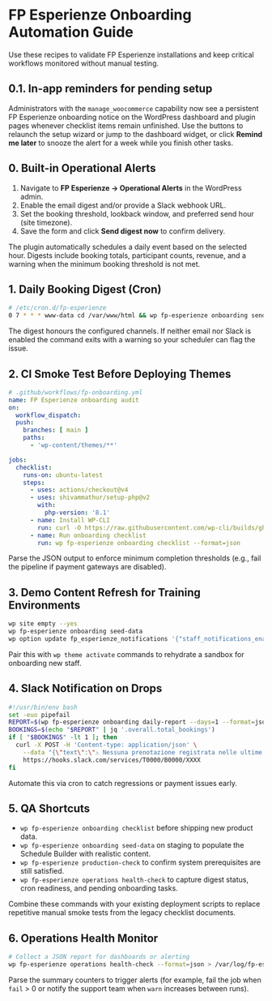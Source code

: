 # FP Esperienze Onboarding Automation Guide

Use these recipes to validate FP Esperienze installations and keep critical workflows monitored without manual testing.

## 0.1. In-app reminders for pending setup

Administrators with the `manage_woocommerce` capability now see a persistent FP Esperienze onboarding notice on the WordPress dashboard and plugin pages whenever checklist items remain unfinished. Use the buttons to relaunch the setup wizard or jump to the dashboard widget, or click **Remind me later** to snooze the alert for a week while you finish other tasks.

## 0. Built-in Operational Alerts

1. Navigate to **FP Esperienze → Operational Alerts** in the WordPress admin.
2. Enable the email digest and/or provide a Slack webhook URL.
3. Set the booking threshold, lookback window, and preferred send hour (site timezone).
4. Save the form and click **Send digest now** to confirm delivery.

The plugin automatically schedules a daily event based on the selected hour. Digests include booking totals, participant counts, revenue, and a warning when the minimum booking threshold is not met.

## 1. Daily Booking Digest (Cron)

```bash
# /etc/cron.d/fp-esperienze
0 7 * * * www-data cd /var/www/html && wp fp-esperienze onboarding send-digest --channel=all --days=1
```

The digest honours the configured channels. If neither email nor Slack is enabled the command exits with a warning so your scheduler can flag the issue.

## 2. CI Smoke Test Before Deploying Themes

```yaml
# .github/workflows/fp-onboarding.yml
name: FP Esperienze onboarding audit
on:
  workflow_dispatch:
  push:
    branches: [ main ]
    paths:
      - 'wp-content/themes/**'

jobs:
  checklist:
    runs-on: ubuntu-latest
    steps:
      - uses: actions/checkout@v4
      - uses: shivammathur/setup-php@v2
        with:
          php-version: '8.1'
      - name: Install WP-CLI
        run: curl -O https://raw.githubusercontent.com/wp-cli/builds/gh-pages/phar/wp-cli.phar && chmod +x wp-cli.phar && sudo mv wp-cli.phar /usr/local/bin/wp
      - name: Run onboarding checklist
        run: wp fp-esperienze onboarding checklist --format=json
```

Parse the JSON output to enforce minimum completion thresholds (e.g., fail the pipeline if payment gateways are disabled).

## 3. Demo Content Refresh for Training Environments

```bash
wp site empty --yes
wp fp-esperienze onboarding seed-data
wp option update fp_esperienze_notifications '{"staff_notifications_enabled":1,"staff_emails":"academy@example.com"}'
```

Pair this with `wp theme activate` commands to rehydrate a sandbox for onboarding new staff.

## 4. Slack Notification on Drops

```bash
#!/usr/bin/env bash
set -euo pipefail
REPORT=$(wp fp-esperienze onboarding daily-report --days=1 --format=json)
BOOKINGS=$(echo "$REPORT" | jq '.overall.total_bookings')
if [ "$BOOKINGS" -lt 1 ]; then
  curl -X POST -H 'Content-type: application/json' \
    --data "{\"text\":\"⚠️ Nessuna prenotazione registrata nelle ultime 24h. Verificare campagne e disponibilità.\"}" \
    https://hooks.slack.com/services/T0000/B0000/XXXX
fi
```

Automate this via cron to catch regressions or payment issues early.

## 5. QA Shortcuts

- `wp fp-esperienze onboarding checklist` before shipping new product data.
- `wp fp-esperienze onboarding seed-data` on staging to populate the Schedule Builder with realistic content.
- `wp fp-esperienze production-check` to confirm system prerequisites are still satisfied.
- `wp fp-esperienze operations health-check` to capture digest status, cron readiness, and pending onboarding tasks.

Combine these commands with your existing deployment scripts to replace repetitive manual smoke tests from the legacy checklist documents.

## 6. Operations Health Monitor

```bash
# Collect a JSON report for dashboards or alerting
wp fp-esperienze operations health-check --format=json > /var/log/fp-esperienze-health.json
```

Parse the summary counters to trigger alerts (for example, fail the job when `fail` > 0 or notify the support team when `warn` increases between runs).
